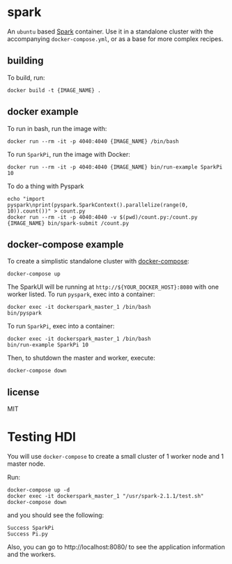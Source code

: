 
# spark

An `ubuntu` based [Spark](http://spark.apache.org) container. Use it in a standalone cluster with the accompanying `docker-compose.yml`, or as a base for more complex recipes.

## building

To build, run:

    docker build -t {IMAGE_NAME} .

## docker example

To run in bash, run the image with:

    docker run --rm -it -p 4040:4040 {IMAGE_NAME} /bin/bash

To run `SparkPi`, run the image with Docker:

    docker run --rm -it -p 4040:4040 {IMAGE_NAME} bin/run-example SparkPi 10

To do a thing with Pyspark

    echo "import pyspark\nprint(pyspark.SparkContext().parallelize(range(0, 10)).count())" > count.py
    docker run --rm -it -p 4040:4040 -v $(pwd)/count.py:/count.py {IMAGE_NAME} bin/spark-submit /count.py

## docker-compose example

To create a simplistic standalone cluster with [docker-compose](http://docs.docker.com/compose):

    docker-compose up

The SparkUI will be running at `http://${YOUR_DOCKER_HOST}:8080` with one worker listed. To run `pyspark`, exec into a container:

    docker exec -it dockerspark_master_1 /bin/bash
    bin/pyspark

To run `SparkPi`, exec into a container:

    docker exec -it dockerspark_master_1 /bin/bash
    bin/run-example SparkPi 10

Then, to shutdown the master and worker, execute:

    docker-compose down

## license

MIT

# Testing HDI

You will use `docker-compose` to create a small cluster of 1 worker node and 1 master node.

Run:

    docker-compose up -d
    docker exec -it dockerspark_master_1 "/usr/spark-2.1.1/test.sh"
    docker-compose down

and you should see the following:

    Success SparkPi
    Success Pi.py

Also, you can go to http://localhost:8080/ to see the application information and the workers.
